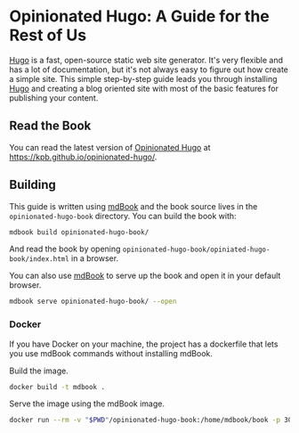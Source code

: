 # Opinionated Hugo: A Guide for the Rest of Us

[Hugo][hugo] is a fast, open-source static web site generator. It's very flexible and has a lot of documentation, but
it's not always easy to figure out how create a simple site. This simple step-by-step guide leads you through installing
[Hugo][hugo] and creating a blog oriented site with most of the basic features for publishing your content.

## Read the Book

You can read the latest version of [Opinionated Hugo][opinionated-hugo] at https://kpb.github.io/opinionated-hugo/.

## Building

This guide is written using [mdBook][mdbook] and the book source lives in the `opinionated-hugo-book` directory. You can
build the book with:

```bash
mdbook build opinionated-hugo-book/
```

And read the book by opening `opinionated-hugo-book/opiniated-hugo-book/index.html` in a browser.

You can also use [mdBook][mdbook] to serve up the book and open it in your default browser.

```bash
mdbook serve opinionated-hugo-book/ --open
```

### Docker

If you have Docker on your machine, the project has a dockerfile that lets you use mdBook commands without installing
mdBook.

Build the image.

```bash
docker build -t mdbook .
```

Serve the image using the mdBook image.

```bash
docker run --rm -v "$PWD"/opinionated-hugo-book:/home/mdbook/book -p 3000:3000 --init mdbook serve -n 0.0.0.0
```

<!-- ref links -->
[hugo]: https://gohugo.io/ "Hugo home page"
[mdbook]: https://rust-lang.github.io/mdBook/ "Introduction to mdBook"
[opinionated-hugo]: https://kpb.github.io/opinionated-hugo/ "Opinionated Hugo GH Pages"
